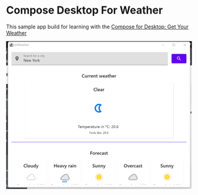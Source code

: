 # Compose Desktop For Weather

This sample app build for learning with the [Compose for Desktop: Get Your Weather](https://kodeco.com/26791460-compose-for-desktop-get-your-weather)

![New York Weather](./art/weather.png)
